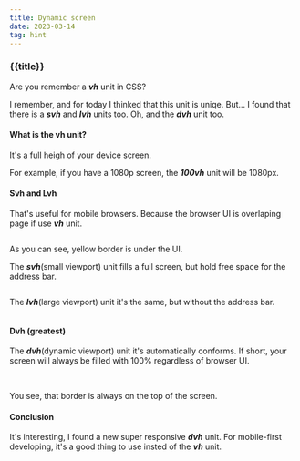 ```yaml
---
title: Dynamic screen
date: 2023-03-14
tag: hint
---
```


### {{title}}

Are you remember a _**vh**_ unit in CSS?

I remember, and for today I thinked that this unit is uniqe. But... I found that there is a _**svh**_ and _**lvh**_ units too. Oh, and the _**dvh**_ unit too.

#### What is the vh unit?

It's a full heigh of your device screen.

For example, if you have a 1080p screen, the **_100vh_** unit will be 1080px.

#### Svh and Lvh

That's useful for mobile browsers. Because the browser UI is overlaping page if use _**vh**_ unit.

<img src="img/vh.png" alt="" />

As you can see, yellow border is under the UI.

The _**svh**_(small viewport) unit fills a full screen, but hold free space for the address bar.

<img src="img/svh.png" alt="" />

The _**lvh**_(large viewport) unit it's the same, but without the address bar.

<img src="img/lvh.png" alt="" />

#### Dvh (greatest)

The _**dvh**_(dynamic viewport) unit it's automatically conforms. If short, your screen will always be filled with 100% regardless of browser UI.

<img src="img/dvh-sm.png" alt="" />
<img src="img/dvh-lg.png" alt="" />

You see, that border is always on the top of the screen.

#### Conclusion

It's interesting, I found a new super responsive _**dvh**_ unit. For mobile-first developing, it's a good thing to use insted of the _**vh**_ unit.
